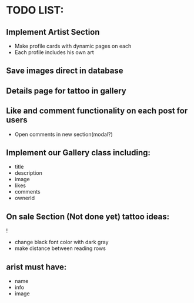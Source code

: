 # TODO LIST:

## Implement Artist Section

- Make profile cards with dynamic pages on each
- Each profile includes his own art

## Save images direct in database

## Details page for tattoo in gallery

## Like and comment functionality on each post for users

- Open comments in new section(modal?)

## Implement our Gallery class including:

- title
- description
- image
- likes
- comments
- ownerId

## On sale Section (Not done yet) tattoo ideas:

!

- change black font color with dark gray
- make distance between reading rows

## arist must have:

- name
- info
- image
